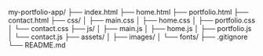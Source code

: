 my-portfolio-app/
├── index.html
├── home.html
├── portfolio.html
├── contact.html
├── css/
│   ├── main.css
│   ├── home.css
│   ├── portfolio.css
│   └── contact.css
├── js/
│   ├── main.js
│   ├── home.js
│   ├── portfolio.js
│   └── contact.js
├── assets/
│   ├── images/
│   └── fonts/
├── .gitignore
└── README.md
